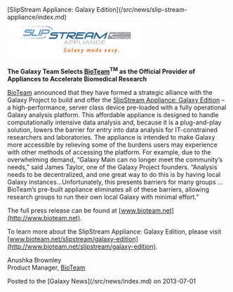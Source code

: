 <div class='newsItemHeader'>[SlipStream Appliance: Galaxy Edition](/src/news/slip-stream-appliance/index.md)</div>

<div class='center'><a href='http://www.bioteam.net/slipstream/galaxy-edition'><img src="/src/images/logos/SlipStreamApplianceLogo.png" alt="SlipStream Appliance - Galaxy Edition" width="300" /></a></div>

**The Galaxy Team Selects [BioTeam](http://bioteam.net)<sup>TM</sup> as the Official Provider of Appliances to Accelerate Biomedical Research**

[BioTeam](http://bioteam.net) announced that they have formed a strategic alliance with the Galaxy Project to build and offer the [SlipStream Appliance: Galaxy Edition](http://www.bioteam.net/slipstream/galaxy-edition) – a high-performance, server class device pre-loaded with a fully operational Galaxy analysis platform.  This affordable appliance is designed to handle computationally intensive data analysis and, because it is a plug-and-play solution, lowers the barrier for entry into data analysis for IT-constrained researchers and laboratories.  The appliance is intended to make Galaxy more accessible by relieving some of the burdens users may experience with other methods of accessing the platform.  For example, due to the overwhelming demand, “Galaxy Main can no longer meet the community’s needs,” said James Taylor, one of the Galaxy Project founders. “Analysis needs to be decentralized, and one great way to do this is by having local Galaxy instances…Unfortunately, this presents barriers for many groups … BioTeam’s pre-built appliance eliminates all of these barriers, allowing research groups to run their own local Galaxy with minimal effort.”

The full press release can be found at [www.bioteam.net](http://www.bioteam.net).

To learn more about the SlipStream Appliance: Galaxy Edition, please visit [www.bioteam.net/slipstream/galaxy-edition](http://www.bioteam.net/slipstream/galaxy-edition).

Anushka Brownley<br />
Product Manager, [BioTeam](http://bioteam.net)

<div class='newsItemFooter'>Posted to the [Galaxy News](/src/news/index.md) on 2013-07-01</div>

